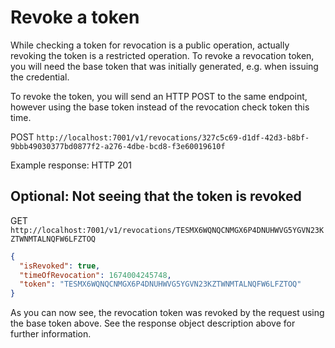 # Revoke a token

While checking a token for revocation is a public operation, actually revoking the token is a restricted operation.
To revoke a revocation token, you will need the base token that was initially generated, e.g. when issuing the
credential.

To revoke the token, you will send an HTTP POST to the same endpoint, however using the base token instead of the
revocation check token this time.

POST `http://localhost:7001/v1/revocations/327c5c69-d1df-42d3-b8bf-9bbb49030377bd0877f2-a276-4dbe-bcd8-f3e60019610f`

Example response: HTTP 201

## Optional: Not seeing that the token is revoked

GET `http://localhost:7001/v1/revocations/TESMX6WQNQCNMGX6P4DNUHWVG5YGVN23KZTWNMTALNQFW6LFZTOQ`

```json
{
  "isRevoked": true,
  "timeOfRevocation": 1674004245748,
  "token": "TESMX6WQNQCNMGX6P4DNUHWVG5YGVN23KZTWNMTALNQFW6LFZTOQ"
}
```

As you can now see, the revocation token was revoked by the request using the base token above.
See the response object description above for further information.